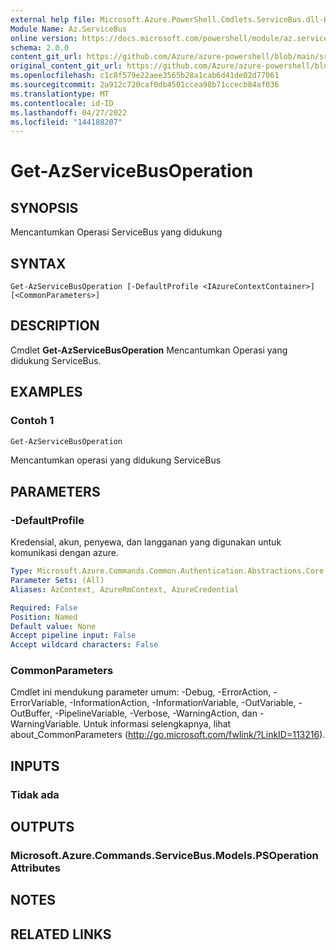 ```yaml
---
external help file: Microsoft.Azure.PowerShell.Cmdlets.ServiceBus.dll-Help.xml
Module Name: Az.ServiceBus
online version: https://docs.microsoft.com/powershell/module/az.servicebus/get-azservicebusoperation
schema: 2.0.0
content_git_url: https://github.com/Azure/azure-powershell/blob/main/src/ServiceBus/ServiceBus/help/Get-AzServiceBusOperation.md
original_content_git_url: https://github.com/Azure/azure-powershell/blob/main/src/ServiceBus/ServiceBus/help/Get-AzServiceBusOperation.md
ms.openlocfilehash: c1c8f579e22aee3565b28a1cab6d41de02d77061
ms.sourcegitcommit: 2a912c720caf0db4501ccea98b71ccecb84af036
ms.translationtype: MT
ms.contentlocale: id-ID
ms.lasthandoff: 04/27/2022
ms.locfileid: "144188207"
---
```

# Get-AzServiceBusOperation

## SYNOPSIS
Mencantumkan Operasi ServiceBus yang didukung

## SYNTAX

```
Get-AzServiceBusOperation [-DefaultProfile <IAzureContextContainer>] [<CommonParameters>]
```

## DESCRIPTION
Cmdlet **Get-AzServiceBusOperation** Mencantumkan Operasi yang didukung ServiceBus.

## EXAMPLES

### Contoh 1
```powershell
Get-AzServiceBusOperation
```

Mencantumkan operasi yang didukung ServiceBus

## PARAMETERS

### -DefaultProfile
Kredensial, akun, penyewa, dan langganan yang digunakan untuk komunikasi dengan azure.

```yaml
Type: Microsoft.Azure.Commands.Common.Authentication.Abstractions.Core.IAzureContextContainer
Parameter Sets: (All)
Aliases: AzContext, AzureRmContext, AzureCredential

Required: False
Position: Named
Default value: None
Accept pipeline input: False
Accept wildcard characters: False
```

### CommonParameters
Cmdlet ini mendukung parameter umum: -Debug, -ErrorAction, -ErrorVariable, -InformationAction, -InformationVariable, -OutVariable, -OutBuffer, -PipelineVariable, -Verbose, -WarningAction, dan -WarningVariable. Untuk informasi selengkapnya, lihat about_CommonParameters (http://go.microsoft.com/fwlink/?LinkID=113216).

## INPUTS

### Tidak ada

## OUTPUTS

### Microsoft.Azure.Commands.ServiceBus.Models.PSOperationAttributes

## NOTES

## RELATED LINKS
